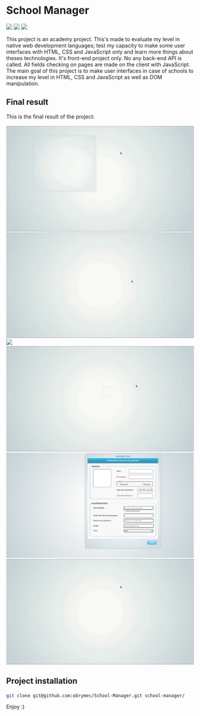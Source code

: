 # School Manager
![](https://img.shields.io/badge/javascript-ES6-orange)
![](https://img.shields.io/badge/css-%203-lightgrey)
![](https://img.shields.io/badge/html-%205-blue)

This project is an academy project. This's made to evaluate my level in native web development languages; test my capacity to make some user interfaces with HTML, CSS and JavaScript only and learn more things about theses technologies. It's front-end project only. No any back-end API is called. All fields checking on pages are made on the client with JavaScript. The main goal of this project is to make user interfaces in case of schools to increase my level in HTML, CSS and JavaScript as well as DOM manipulation.

## Final result
This is the final result of the project:<br/><br/>
![](./render/render-1.gif)
![](./render/render-2.gif)
![](./render/render-3.gif)
![](./render/render-4.gif)
![](./render/render-5.png)
![](./render/render-6.gif)

## Project installation
```sh
git clone git@github.com:obrymec/School-Manager.git school-manager/
```

Enjoy :)
